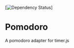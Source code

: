 [![Dependency Status][david-dm]]

[david-dm]: https://david-dm.org/skylerto/pomodoro.svg
# Pomodoro
A pomodoro adapter for timer.js

